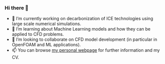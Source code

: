 ### Hi there 👋

- 🔭 I’m currently working on decarbonization of ICE technologies using large scale numerical simulations.
- 🌱 I’m learning about Machine Learning models and how they can be applied to CFD problems.
- 👯 I’m looking to collaborate on CFD model development (in particular in OpenFOAM and ML applications).
- 📫 You can browse [my personal webpage](https://blttkgl.github.io) for further information and my CV.
<!--
**blttkgl/blttkgl** is a ✨ _special_ ✨ repository because its `README.md` (this file) appears on your GitHub profile.

Here are some ideas to get you started:

- 🔭 I’m currently working on ...
- 🌱 I’m currently learning ...
- 👯 I’m looking to collaborate on ...
- 🤔 I’m looking for help with ...
- 💬 Ask me about ...
- 📫 How to reach me: ...
- 😄 Pronouns: ...
- ⚡ Fun fact: ...
-->
